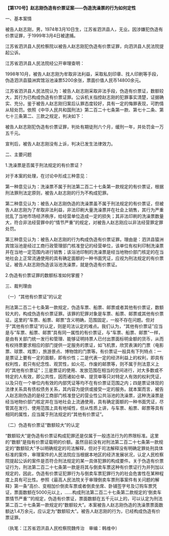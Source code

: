 **【第170号】赵志刚伪造有价票证案——伪造洗澡票的行为如何定性**

一、基本案情

被告人赵志刚，男，1974年3月10日生，江苏省泗洪县人，无业。因涉嫌犯伪造有价票证罪，于1999年3月4日被逮捕。

江苏省泗洪县人民检察院以被告人赵志刚犯伪造有价票证罪，向泗洪县人民法院提起公诉。

江苏省泗洪县人民法院经公开审理查明：

1998年10月，被告人赵志刚为牟取非法利益，采取私刻印章、找人印刷等手段，伪造泗洪县猿洲宾馆浴池澡票5200余张，票面价值人民币14800余元。

江苏省泗洪县人民法院认为：被告人赵志刚采取非法手段，伪造有价票证，数额较大，其行为已构成伪造有价票证罪。公诉机关指控赵志刚的犯罪事实清楚，证据确实、充分。鉴于被告人赵志刚归案后认罪态度较好，具有一定的悔罪表现，可酌情从轻处罚。依照《中华人民共和国刑法》第二百二十七条第一款、第七十二条、第七十三条第二、三款之规定，判决如下：

被告人赵志刚犯伪造有价票证罪，判处有期徒刑六个月，缓刑一年，并处罚金一万五千元。

宣判后，被告人赵志刚没有上诉，判决已发生法律效力。

二、主要问题

1.洗澡票是否属于刑法规定的有价票证？

对于本案的处理，在讨论中形成三种意见：

第一种意见认为：洗澡票不属于刑法第二百二十七条第一款规定的有价票证，根据刑法罪刑法定原则，被告人赵志刚的行为不构成犯罪。

第二种意见认为：被告人赵志刚伪造的洗澡票虽不属于刑法规定的有价票证，但被告人赵志刚为了牟取非法利益，非法印刷大量洗澡票并在社会上销售，其行为严重扰乱了当地市场经济秩序，给经营单位造成一定的损失；其非法印刷的洗澡票数量大，符合非法经营罪中的“情节严重”的规定，对被告人赵志刚应以非法经营罪定罪处罚。

第三种意见认为：被告人赵志刚的行为构成伪造有价票证罪。理由是：泗洪县猿洲宾馆浴池是经过工商行政管理部门核准登记的经营单位，该单位有权利印制洗澡票并在当地一定范围内进行销售；该浴池印制的洗澡票是经当地物价部门核定的在当地社会上正常流通使用的具有确定面额的一种书面凭证，应视为刑法规定的有价票证，被告人赵志刚伪造该浴池洗澡票，就是伪造有价票证。

2.伪造有价票证罪的数额标准如何掌握？

三、裁判理由

（一）“其他有价票证”的认定

刑法第二百二十七条第一款规定，伪造车票、船票、邮票或者其他有价票证，数额较大的，构成伪造有价票证罪。该罪的犯罪对象是车票、船票、邮票或其他有价票证。这里的“车票、船票、邮票”含义明确，范围固定，一般不存在问题。但对于“其他有价票证”的认定，则是司法认定的难点。我们认为，“其他有价票证”应当是与“车票、船票、邮票”具有同一属性的有价票证，与“车票、船票、邮票”一样，是由有关部门统一发行和管理、能够证明持票人已付出票面标明金额的货币，从而有权持票要求相应的部门提供一定服务的票证，如飞机票，欣赏表演的门票（电影票、球票、戏票），旅游景点、博物馆的门票等。有价票证一般具有下列特点：一是票证上要有一定的面额，即有价性；二是代表一定的经济利益上的权利，即具有权利性，若只有纪念性、观赏性，如火花、作废的邮票等，则不属于刑法意义上的“其他有价票证”；三是票证的使用、发放范围在相当的空间进行，对大多数或不特定的人有效，即公共性，因而诸如仓单、提货单等只对特定人有效的权利凭证，以及只在一个单位内有效的内部凭证等均不在有价票证范围之内；四是票证体现的法律关系具有债权债务关系，其内容为提供或接受一定的服务。就本案而言，被告人赵志刚伪造的是经工商部门核准登记的营业性公共浴池的洗澡票，这种洗澡票是经当地物价部门核定并在当地社会上流通使用，具有确定面额的一种书面凭证，尽管其在发行、使用范围上具有地域性，但从性质上讲，与车票、船票、邮票等具有相同的属性，应当属于刑法规定的“其他有价票证”。

（二）伪造有价票证“数额较大”的认定

“数额较大”是伪造有价票证构成犯罪还是仅属于一般违法行为的界限标准。这里的“数额”是指有价票证载明的价额。虽然目前没有对刑法第二百二十七条第一款规定的“数额较大”予以明确规定的司法解释，但对于司法解释没有明确定罪处刑具体标准的案件，审理案件的人民法院应当根据本地区的经济发展状况，认定人民检察院提起公诉的案件是否符合刑法规定的某一具体犯罪的构成要件。关于伪造有价票证行为，刑法第二百二十七条第一款是将其与倒卖车票这种有价票证行为并列加以规定的，因此，伪造有价票证犯罪行为与倒卖车票犯罪行为的社会危害性在某种程度上具有可比性。参照《最高人民法院关于审理倒卖车票刑事案件有关问题的解释》第一条“高价、变相加价倒卖车票或者倒卖坐席、卧铺签字号及订购车票凭证，票面数额在5000元以上，……构成刑法第二百二十七条第二款规定的‘倒卖车票情节严重'”的规定，伪造有价票证，票面数额在五千元以上的，可以认定为刑法第二百二十七条第一款规定的“数额较大”。本案被告人赵志刚伪造的洗澡票票面数额达1.4万余元，应认定为“数额较大”。被告人赵志刚的行为，已经构成伪造有价票证罪。

（执笔：江苏省泗洪县人民检察院魏传治　审编：韩维中）